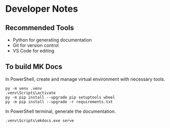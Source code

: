 # Developer Notes

## Recommended Tools

- Python for generating documentation
- Git for version control
- VS Code for editing

## To build MK Docs

In PowerShell, create and manage virtual environment with necessary tools. 

```pwsh
py -m venv .venv
.venv\Scripts\activate
py -m pip install --upgrade pip setuptools wheel
py -m pip install --upgrade -r requirements.txt 
```

In PowerShell terminal, generate the documentation.

```pwsh
.venv\Scripts\mkdocs.exe serve
```